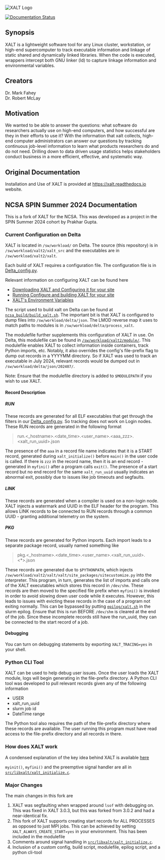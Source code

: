 ![XALT Logo](https://github.com/xalt/xalt/raw/main/logos/XALT_Sticker.png)

[![Documentation Status](https://readthedocs.org/projects/xalt/badge/?version=latest)](https://xalt.readthedocs.io/en/latest/?badge=latest)
## Synopsis

XALT is a lightweight software tool for any Linux cluster,
workstation, or high-end supercomputer to track executable information
and linkage of static shared and dynamically linked libraries. When
the code is executed, wrappers intercept both GNU linker (ld) to capture
linkage information and environmental variables.

## Creators

Dr. Mark Fahey  
Dr. Robert McLay

## Motivation

We wanted to be able to answer the questions: what software do
researchers actually use on high-end computers, and how successful are
they in their efforts to use it?  With the information that xalt
collects, high-end computer administrators can answer our questions by
tracking continuous job-level information to learn what products
researchers do and do not need.  Drilling down to data driven usage
statistics helps stakeholders conduct business in a more efficient,
effective, and systematic way.


## Original Documentation

Installation and Use of XALT is provided at https://xalt.readthedocs.io website.


## NCSA SPIN Summer 2024 Documentation
This is a fork of XALT for the NCSA. This was developed as a project in the SPIN Summer 2024 cohort by Prakhar Gupta.

### Current Configuration on Delta

XALT is located in `/sw/workload/` on Delta. The source (this repository) is in `/sw/workload/xalt2/xalt_src` and the executables are in `/sw/workload/xalt2/xalt`.

Each build of XALT requires a configuration file. The configuration file is in [Delta_config.py](https://github.com/ScreamingPigeon/xalt/blob/main/Config/Delta_Config.py).

Relevant information on configuring XALT can be found here
- [Downloading XALT and Configuring it for your site](https://xalt.readthedocs.io/en/latest/020_site_configuration.html)
- [Running Configure and building XALT for your site](https://xalt.readthedocs.io/en/latest/050_install_and_test.html) 
- [XALT's Environment Variables](https://xalt.readthedocs.io/en/latest/095_xalt_env_vars.html)

The script used to build xalt on Delta can be found at [`ncsa_build/build_xalt.sh`](https://github.com/ScreamingPigeon/xalt/blob/main/ncsa_build/build_xalt.sh).
The important bit is that XALT is configured to dump files into `/sw/workload/delta/json`. The LMOD reverse map it uses to match paths to modules is in `/sw/workload/delta/process_xalt`.

The modulefile further supplements this configuration of XALT in use. On Delta, this modulefile can be found in [`/sw/workload/xalt2/module/`](https://github.com/ScreamingPigeon/xalt/blob/main/ncsa_build/3.0.2.lua).
This modulefile enables XALT to collect information inside containers, track Python imports, etc. Notably, it also overrides the config's file-prefix flag to dump out records in a YYYYMM directory.
So if XALT was used to track an executable in July 2024, relevant records would be dumped out in `/sw/workload/delta/json/202407/`. 

Note: Ensure that the modulefile directory is added to `$MODULEPATH` if you wish to use XALT.

#### Record Description

##### RUN
These records are generated for all ELF executables that get through the filters in our [Delta_config.py](https://github.com/ScreamingPigeon/xalt/blob/main/Config/Delta_Config.py). So tracking does not work on Login nodes.
These RUN records are generated in the following format

> run.<_hostname>.<date_time>.<user_name>.<aaa_zzz>.<xalt_run_uuid>.json

The presence of the `aaa` in a record file name indicates that it is a START record, generated during `xalt_initialize()` before `main()` in the user code is called. If there is `zzz` in the record name, then it is an end record -
generated in `myfini()` after a program calls `exit()`. The presence of a start record but no end record for the same `xalt_run_uuid` usually indicates an abnormal exit, possibly due to issues like  job timeouts and segfaults.


##### LINK
These records are generated when a compiler is used on a non-login node. XALT injects a watermark and UUID in the ELF header for the program. This allows LINK records to be connected to RUN records through a common UUID - 
granting additional telemetry on the system.

##### PKG
These records are generated for Python imports. Each import leads to a separate package record, usually named something like

> pkg.<_hostname>.<date_time>.<user_name>.<xalt_run_uuid>.<*>.json

These records are generated due to `$PYTHONPATH`, which injects `/sw/workload/xalt2/xalt/xalt/site_packages/sitecustomize.py` into the interpreter. This program, in turn, generates the list of imports and calls one of the XALT executables which
stores this record in `/dev/shm`. These records are then moved to the specified file prefix when `myfini()` is invoked in order to avoid slowing down user code while it executes. 
However, this leads to issues with evicting these records in the case of a program not exiting normally. This can be bypassed by putting [`epilog/xalt.sh`](https://github.com/ScreamingPigeon/xalt/blob/main/epilog/xalt.sh) in the slurm epilog.
Ensure that this is run BEFORE `/dev/shm` is cleared at the end of the job. Since these incomplete records still have the run_uuid, they can be connected to the start record of a job.

#### Debugging
You can turn on debugging statements by exporting `XALT_TRACING=yes` in your shell.


### Python CLI Tool
XALT can be used to help debug user issues. Once the user loads the XALT module, logs will begin generating in the file-prefix directory. A Python CLI tool was developed to pull relevant records given any of the following information
- USER
- xalt_run_uuid
- slurm job id
- DateTime range

The Python tool also requires the path of the file-prefix directory where these records are available. The user running this program must have read access to the file-prefix directory and all records in there.

### How does XALT work

A condensed explanation of the key idea behind XALT is available [here](https://github.com/ScreamingPigeon/xalt/blob/main/how_it_works.pdf)

`myinit()`, `myfini()` and the preemptive signal handler are all in [`src/libxalt/xalt_initialize.c`](https://github.com/ScreamingPigeon/xalt/blob/main/src/libxalt/xalt_initialize.c).

### Major Changes

The main changes in this fork are
1. XALT was segfaulting when wrapped around `lsof` with debugging on. This was fixed in XALT 3.0.3, but this was forked from 3.0.2 and had a near-identical fix.
2. This fork of XALT supports creating start records for ALL PROCESSES as opposed to just MPI jobs. This can be achieved by setting `XALT_ALWAYS_CREATE_START=yes` in your environment. This has been included in the modulefile
3. Comments around signal handling in [`src/libxalt/xalt_initialize.c`](https://github.com/ScreamingPigeon/xalt/blob/main/src/libxalt/xalt_initialize.c). 
4. Inclusion of a custom config, build script, modulefile, epilog script, and a python cli-tool













